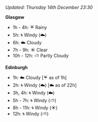 *Updated: Thursday 14th December 23:30*

**Glasgow**

* 1h - 4h: :umbrella: Rainy
* 5h: :cyclone: Windy (:cloud:)
* 6h: :cloud: Cloudy
* 7h - 9h: :sunny: Clear
* 10h - 12h: :partly_sunny: Partly Cloudy

**Edinburgh**

* 1h: :cloud: Cloudy [:umbrella: as of 1h]
* 2h: :cyclone: Windy (:cloud:) [:cloud: as of 22h]
* 3h, 4h: :cyclone: Windy (:cloud:)
* 5h - 7h: :cyclone: Windy (:partly_sunny:)
* 8h - 11h: :cyclone: Windy (:sunny:)
* 12h: :cyclone: Windy (:partly_sunny:)
